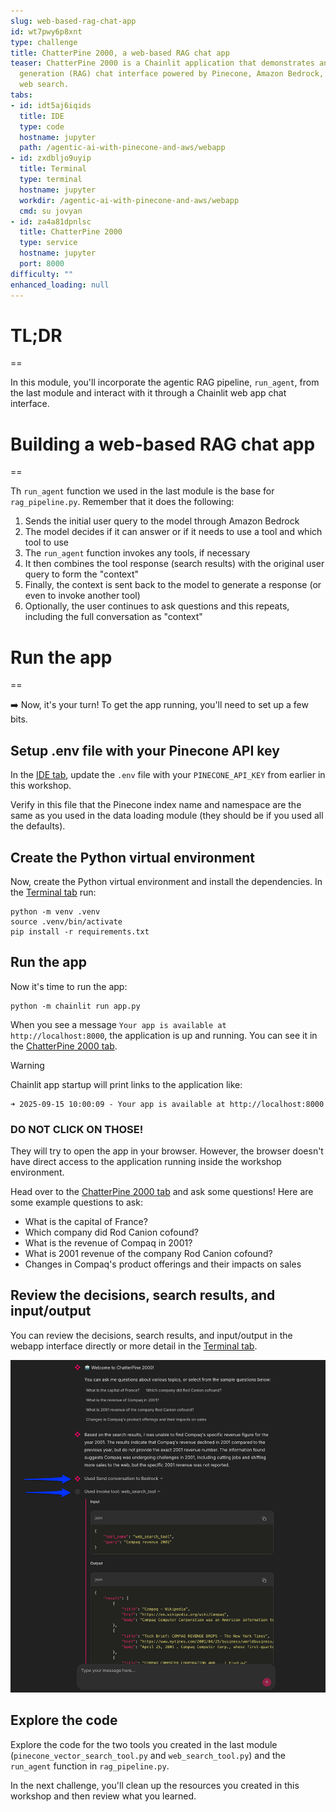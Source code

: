 ```yaml
---
slug: web-based-rag-chat-app
id: wt7pwy6p8xnt
type: challenge
title: ChatterPine 2000, a web-based RAG chat app
teaser: ChatterPine 2000 is a Chainlit application that demonstrates an agentic retrieval-augmented
  generation (RAG) chat interface powered by Pinecone, Amazon Bedrock, and a simple
  web search.
tabs:
- id: idt5aj6iqids
  title: IDE
  type: code
  hostname: jupyter
  path: /agentic-ai-with-pinecone-and-aws/webapp
- id: zxdbljo9uyip
  title: Terminal
  type: terminal
  hostname: jupyter
  workdir: /agentic-ai-with-pinecone-and-aws/webapp
  cmd: su jovyan
- id: za4a81dpnlsc
  title: ChatterPine 2000
  type: service
  hostname: jupyter
  port: 8000
difficulty: ""
enhanced_loading: null
---
```

# TL;DR
==

In this module, you'll incorporate the agentic RAG pipeline, `run_agent`, from the last module and interact with it through a Chainlit web app chat interface.

# Building a web-based RAG chat app
==

Th `run_agent` function we used in the last module is the base for `rag_pipeline.py`. Remember that it does the following:

1. Sends the initial user query to the model through Amazon Bedrock
2. The model decides if it can answer or if it needs to use a tool and which tool to use
3. The `run_agent` function invokes any tools, if necessary
4. It then combines the tool response (search results) with the original user query to form the "context"
5. Finally, the context is sent back to the model to generate a response (or even to invoke another tool)
6. Optionally, the user continues to ask questions and this repeats, including the full conversation as "context"

# Run the app
==

➡️ Now, it's your turn! To get the app running, you'll need to set up a few bits.

## Setup .env file with your Pinecone API key

In the [IDE tab](tab-0), update the `.env` file with your `PINECONE_API_KEY` from earlier in this workshop.

Verify in this file that the Pinecone index name and namespace are the same as you used in the data loading module (they should be if you used all the defaults).

## Create the Python virtual environment

Now, create the Python virtual environment and install the dependencies. In the [Terminal tab](tab-1) run:

```bash,run
python -m venv .venv
source .venv/bin/activate
pip install -r requirements.txt
```

## Run the app

Now it's time to run the app:

```bash,run
python -m chainlit run app.py
```

When you see a message `Your app is available at http://localhost:8000`, the application is up and running. You can see it in the [ChatterPine 2000 tab](tab-2).

> [!WARNING]
> Chainlit app startup will print links to the application like:
>
> ```nocopy
> ➜ 2025-09-15 10:00:09 - Your app is available at http://localhost:8000
> ```
>
> ### DO NOT CLICK ON THOSE!
>
> They will try to open the app in your browser. However, the browser doesn't have direct access to the application running inside the workshop environment.


Head over to the [ChatterPine 2000 tab](tab-2) and ask some questions! Here are some example questions to ask:

- What is the capital of France?
- Which company did Rod Canion cofound?
- What is the revenue of Compaq in 2001?
- What is 2001 revenue of the company Rod Canion cofound?
- Changes in Compaq's product offerings and their impacts on sales

## Review the decisions, search results, and input/output

You can review the decisions, search results, and input/output in the webapp interface directly or more detail in the [Terminal tab](tab-1).

![Decisions, search results, and input/output](../assets/06-chatterpine-2000.png)

## Explore the code

Explore the code for the two tools you created in the last module (`pinecone_vector_search_tool.py` and `web_search_tool.py`) and the `run_agent` function in `rag_pipeline.py`.

In the next challenge, you'll clean up the resources you created in this workshop and then review what you learned.